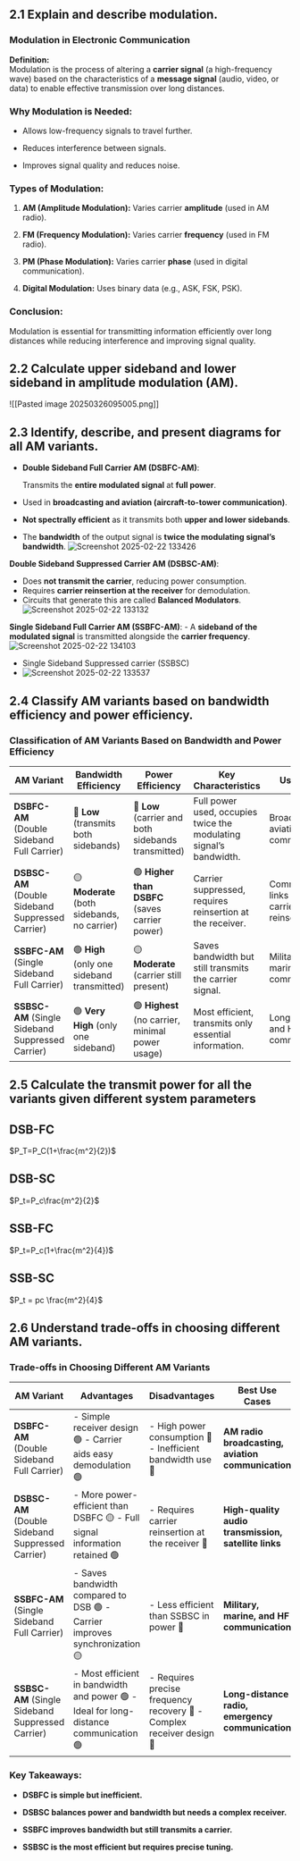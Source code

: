 ## 2.1 Explain and describe modulation.
### Modulation in Electronic Communication

**Definition:**  
Modulation is the process of altering a **carrier signal** (a high-frequency wave) based on the characteristics of a **message signal** (audio, video, or data) to enable effective transmission over long distances.

### Why Modulation is Needed:

- Allows low-frequency signals to travel further.
    
- Reduces interference between signals.
    
- Improves signal quality and reduces noise.
    
### Types of Modulation:

1. **AM (Amplitude Modulation):** Varies carrier **amplitude** (used in AM radio).
    
2. **FM (Frequency Modulation):** Varies carrier **frequency** (used in FM radio).
    
3. **PM (Phase Modulation):** Varies carrier **phase** (used in digital communication).
    
4. **Digital Modulation:** Uses binary data (e.g., ASK, FSK, PSK).

### Conclusion:

Modulation is essential for transmitting information efficiently over long distances while reducing interference and improving signal quality.
## 2.2 Calculate upper sideband and lower sideband in amplitude modulation (AM).
![[Pasted image 20250326095005.png]]

	      
## 2.3 Identify, describe, and present diagrams for all AM variants.

- **Double Sideband Full Carrier AM (DSBFC-AM)**:

  Transmits the **entire modulated signal** at **full power**.
- Used in **broadcasting and aviation (aircraft-to-tower communication)**.
- **Not spectrally efficient** as it transmits both **upper and lower sidebands**.
- The **bandwidth** of the output signal is **twice the modulating signal’s bandwidth**.
	  ![Screenshot 2025-02-22 133426](https://github.com/user-attachments/assets/c8b76ab1-3550-4198-94b0-91ed320ff5f8)

**Double Sideband Suppressed Carrier AM (DSBSC-AM)**:
- Does **not transmit the carrier**, reducing power consumption.
- Requires **carrier reinsertion at the receiver** for demodulation.
- Circuits that generate this are called **Balanced Modulators**.
           ![Screenshot 2025-02-22 133132](https://github.com/user-attachments/assets/a1221160-6392-4e63-9bbb-04fc0691830d)


**Single Sideband Full Carrier AM (SSBFC-AM)**:
        - A **sideband of the modulated signal** is transmitted alongside the **carrier frequency**.
        ![Screenshot 2025-02-22 134103](https://github.com/user-attachments/assets/6c7ac6ce-7f3d-493e-b5dd-6e88d4689bb6)
        
    
- Single Sideband Suppressed carrier (SSBSC)
- ![Screenshot 2025-02-22 133537](https://github.com/user-attachments/assets/4c80d40d-ba86-4d85-a894-5971219cfa02)

## 2.4 Classify AM variants based on bandwidth efficiency and power efficiency.

### **Classification of AM Variants Based on Bandwidth and Power Efficiency**

|**AM Variant**|**Bandwidth Efficiency**|**Power Efficiency**|**Key Characteristics**|**Use Cases**|
|---|---|---|---|---|
|**DSBFC-AM** (Double Sideband Full Carrier)|🔴 **Low** (transmits both sidebands)|🔴 **Low** (carrier and both sidebands transmitted)|Full power used, occupies twice the modulating signal’s bandwidth.|Broadcasting, aviation communication.|
|**DSBSC-AM** (Double Sideband Suppressed Carrier)|🟡 **Moderate** (both sidebands, no carrier)|🟢 **Higher than DSBFC** (saves carrier power)|Carrier suppressed, requires reinsertion at the receiver.|Communication links with carrier reinsertion.|
|**SSBFC-AM** (Single Sideband Full Carrier)|🟢 **High** (only one sideband transmitted)|🟡 **Moderate** (carrier still present)|Saves bandwidth but still transmits the carrier signal.|Military, marine, HF communication.|
|**SSBSC-AM** (Single Sideband Suppressed Carrier)|🟢 **Very High** (only one sideband)|🟢 **Highest** (no carrier, minimal power usage)|Most efficient, transmits only essential information.|Long-distance and HF communication.|
## 2.5 Calculate the transmit power for  all the variants given different system parameters 


## DSB-FC

$P_T=P_C(1+\frac{m^2}{2})$
## DSB-SC
$P_t=P_c\frac{m^2}{2}$
## SSB-FC
$P_t=P_c(1+\frac{m^2}{4})$
## SSB-SC

$P_t = pc \frac{m^2}{4}$

## 2.6 Understand trade-offs in choosing different AM variants.


### **Trade-offs in Choosing Different AM Variants**

|**AM Variant**|**Advantages**|**Disadvantages**|**Best Use Cases**|
|---|---|---|---|
|**DSBFC-AM** (Double Sideband Full Carrier)|- Simple receiver design 🟢 - Carrier aids easy demodulation 🟢|- High power consumption 🔴 - Inefficient bandwidth use 🔴|**AM radio broadcasting, aviation communication**|
|**DSBSC-AM** (Double Sideband Suppressed Carrier)|- More power-efficient than DSBFC 🟡 - Full signal information retained 🟢|- Requires carrier reinsertion at the receiver 🔴|**High-quality audio transmission, satellite links**|
|**SSBFC-AM** (Single Sideband Full Carrier)|- Saves bandwidth compared to DSB 🟢 - Carrier improves synchronization 🟡|- Less efficient than SSBSC in power 🔴|**Military, marine, and HF communication**|
|**SSBSC-AM** (Single Sideband Suppressed Carrier)|- Most efficient in bandwidth and power 🟢 - Ideal for long-distance communication 🟢|- Requires precise frequency recovery 🔴 - Complex receiver design 🔴|**Long-distance radio, emergency communication**|

### **Key Takeaways:**

- **DSBFC is simple but inefficient.**
    
- **DSBSC balances power and bandwidth but needs a complex receiver.**
    
- **SSBFC improves bandwidth but still transmits a carrier.**
    
- **SSBSC is the most efficient but requires precise tuning.**
    

